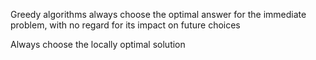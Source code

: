 
Greedy algorithms always choose the optimal answer for the immediate problem, with no regard for its impact on future choices

Always choose the locally optimal solution